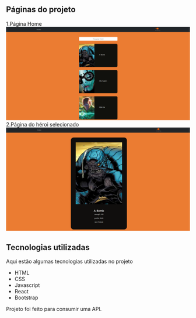 ## Páginas do projeto
1.Página Home
![Homepage image](https://github.com/caiogomesxx/herosapi/blob/main/public/README/HOME.png)
2.Página do héroi selecionado
![Homepage image](https://github.com/caiogomesxx/herosapi/blob/main/public/README/HERO.png)


## Tecnologias utilizadas 

Aqui estão algumas tecnologias utilizadas no projeto
* HTML
* CSS
* Javascript
* React
* Bootstrap


Projeto foi feito para consumir uma API.
